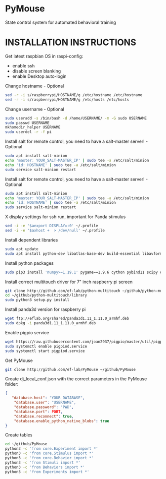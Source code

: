 # PyMouse
State control system for automated behavioral training


# INSTALLATION INSTRUCTIONS

Get latest raspbian OS
in raspi-config:
 - enable ssh
 - disable screen blanking
 - enable Desktop auto-login

Change hostname - Optional
```bash
sed -r -i s/raspberrypi/HOSTNAME/g /etc/hostname /etc/hostname
sed -r -i s/raspberrypi/HOSTNAME/g /etc/hosts /etc/hosts
```

Change username - Optional
```bash
sudo useradd -s /bin/bash -d /home/USERNAME/ -m -G sudo USERNAME
sudo passwd USERNAME
mkhomedir_helper USERNAME
sudo userdel -r -f pi
```

Install salt for remote control, you need to have a salt-master server! - Optional
```bash
sudo apt install salt-minion
echo 'master: YOUR_SALT-MASTER_IP' | sudo tee -a /etc/salt/minion
echo 'id: HOSTNAME' | sudo tee -a /etc/salt/minion
sudo service salt-minion restart
```

Install salt for remote control, you need to have a salt-master server! - Optional
```bash
sudo apt install salt-minion
echo 'master: YOUR_SALT-MASTER_IP' | sudo tee -a /etc/salt/minion
echo 'id: HOSTNAME' | sudo tee -a /etc/salt/minion
sudo service salt-minion restart
```

X display settings for ssh run, important for Panda stimulus
```bash
sed -i -e '$aexport DISPLAY=:0' ~/.profile
sed -i -e '$axhost +  > /dev/null' ~/.profile
```

Install dependent libraries
```bash
sudo apt update
sudo apt install python-dev libatlas-base-dev build-essential libavformat-dev libavcodec-dev libswscale-dev libsquish-dev libeigen3-dev libopenal-dev libfreetype6-dev zlib1g-dev libx11-dev libjpeg-dev libvorbis-dev libogg-dev libassimp-dev libode-dev libssl-dev libgles2 libgles1 libegl1 -Y
```

Install python packages
```bash
sudo pip3 install 'numpy>=1.19.1' pygame==1.9.6 cython pybind11 scipy datajoint omxplayer-wrapper imageio imageio-ffmpeg
```

Install correct multitouch driver for 7" inch raspberry pi screen
```bash
git clone http://github.com/ef-lab/python-multitouch ~/github/python-multitouch
cd ~/github/python-multitouch/library
sudo python3 setup.py install
```

Install panda3d version for raspberry pi
```bash
wget ftp://eflab.org/shared/panda3d1.11_1.11.0_armhf.deb
sudo dpkg -i panda3d1.11_1.11.0_armhf.deb
```

Enable pigpio service
```bash
wget https://raw.githubusercontent.com/joan2937/pigpio/master/util/pigpiod.servicesudo cp pigpiod.service /etc/systemd/system
sudo systemctl enable pigpiod.service
sudo systemctl start pigpiod.service
```

Get PyMouse
```bash
git clone http://github.com/ef-lab/PyMouse ~/github/PyMouse
```

Create dj_local_conf.json with the correct parameters in the PyMouse folder:
```json
{
   "database.host": "YOUR DATABASE",
    "database.user": "USERNAME",
    "database.password": "PWD",
    "database.port": PORT,
    "database.reconnect": true,
    "database.enable_python_native_blobs": true
}
```

Create tables
```bash
cd ~/github/PyMouse
python3 -c 'from core.Experiment import *'
python3 -c 'from core.Stimulus import *'
python3 -c 'from core.Behavior import *'
python3 -c 'from Stimuli import *'
python3 -c 'from Behaviors import *'
python3 -c 'from Experiments import *'
```
